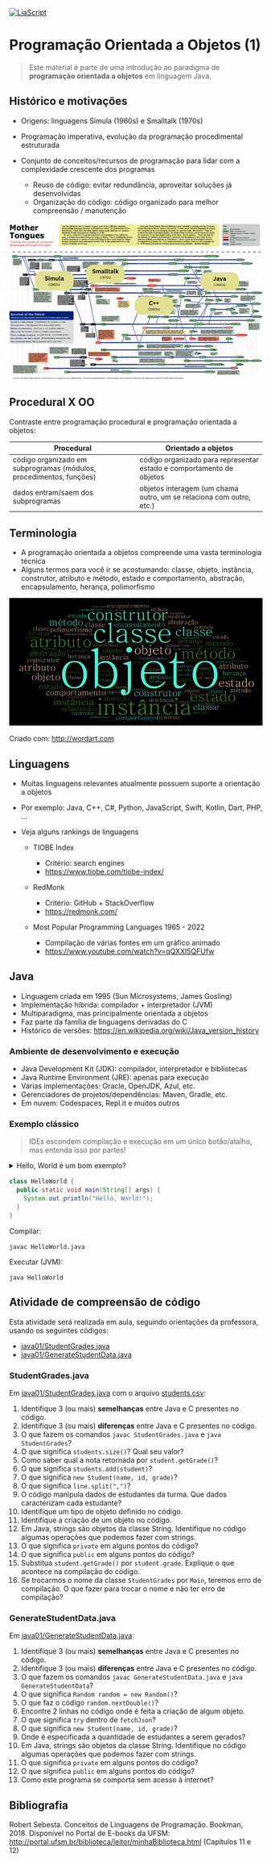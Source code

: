 <!--
author:   Andrea Charão

email:    andrea@inf.ufsm.br

version:  0.0.1

language: PT-BR

narrator: Brazilian Portuguese Female

comment:  Material de apoio para a disciplina
          ELC117 - Paradigmas de Programação
          da Universidade Federal de Santa Maria

translation: English  translations/English.md

link:     https://cdn.jsdelivr.net/chartist.js/latest/chartist.min.css

script:   https://cdn.jsdelivr.net/chartist.js/latest/chartist.min.js
-->

<!--
nvm use v14.21.1
liascript-devserver --input README.md --port 3001 --live
https://liascript.github.io/course/?https://raw.githubusercontent.com/AndreaInfUFSM/elc117-2024b/master/classes/16/README.md
-->



[![LiaScript](https://raw.githubusercontent.com/LiaScript/LiaScript/master/badges/course.svg)](https://liascript.github.io/course/?https://raw.githubusercontent.com/AndreaInfUFSM/elc117-2024b/main/classes/16/README.md)

# Programação Orientada a Objetos (1)




> Este material é parte de uma introdução ao paradigma de **programação orientada a objetos** em linguagem Java.




## Histórico e motivações


- Origens: linguagens Simula (1960s) e Smalltalk (1970s)
- Programação imperativa, evolução da programação procedimental estruturada 
- Conjunto de conceitos/recursos de programação para lidar com a complexidade crescente dos programas

  - Reuso de código: evitar redundância, aproveitar soluções já desenvolvidas
  - Organização do código: código organizado para melhor compreensão / manutenção

![](img/oo-animated-poster.gif)

## Procedural X OO

Contraste entre programação procedural e programação orientada a objetos:

| Procedural      | Orientado a objetos  |
|-----------------|-----------------|
| código organizado em subprogramas (módulos, procedimentos, funções)   | código organizado para representar estado e comportamento de objetos |
| dados entram/saem dos subprogramas   | objetos interagem (um chama outro, um se relaciona com outro, etc.)   |



## Terminologia

- A programação orientada a objetos compreende uma vasta terminologia técnica
- Alguns termos para você ir se acostumando: classe, objeto, instância, construtor, atributo e método, estado e comportamento, abstração, encapsulamento, herança, polimorfismo

![](img/wordart.png)

Criado com: http://wordart.com

## Linguagens

- Muitas linguagens relevantes atualmente possuem suporte a orientação a objetos
- Por exemplo: Java, C++, C#, Python, JavaScript, Swift, Kotlin, Dart, PHP, ...
- Veja alguns rankings de linguagens

  - TIOBE Index

    - Critério: search engines
    - https://www.tiobe.com/tiobe-index/

  - RedMonk

    - Critério: GitHub + StackOverflow 
    - https://redmonk.com/

  - Most Popular Programming Languages 1965 - 2022

    - Compilação de várias fontes em um gráfico animado
    - https://www.youtube.com/watch?v=qQXXI5QFUfw



## Java

- Linguagem criada em 1995 (Sun Microsystems, James Gosling)
- Implementação híbrida: compilador + interpretador (JVM)
- Multiparadigma, mas principalmente orientada a objetos
- Faz parte da família de linguagens derivadas do C
- Histórico de versões: https://en.wikipedia.org/wiki/Java_version_history



### Ambiente de desenvolvimento e execução

- Java Development Kit (JDK): compilador, interpretador e bibliotecas
- Java Runtime Environment (JRE): apenas para execução
- Várias implementações: Oracle, OpenJDK, Azul, etc.
- Gerenciadores de projetos/dependências: Maven, Gradle, etc.
- Em nuvem: Codespaces, Repl.it e muitos outros


### Exemplo clássico

> IDEs escondem compilação e execução em um único botão/atalho, mas entenda isso por partes!


 <details>
  <summary>Hello, World é um bom exemplo?</summary>
  <p>O clássico "Hello, World!" não é um bom exemplo de OOP, pois o paradigma se aplica melhor a programas maiores. Mesmo assim, vale o exemplo como programa mínimo em Java.</p>
</details> 



``` java  +HelloWorld.java
class HelloWorld {
  public static void main(String[] args) {
    System.out.println("Hello, World!"); 
  }
}
```

Compilar:

```
javac HelloWorld.java
```

Executar (JVM):

```
java HelloWorld
```


## Atividade de compreensão de código

Esta atividade será realizada em aula, seguindo orientações da professora, usando os seguintes códigos:

- [java01/StudentGrades.java](src/java01/StudentGrades.java)
- [java01/GenerateStudentData.java](src/java01/GenerateStudentData.java)


### StudentGrades.java


Em [java01/StudentGrades.java](src/java01/StudentGrades.java) com o arquivo [students.csv](src/java01/students.csv):

1. Identifique 3 (ou mais) **semelhanças** entre Java e C presentes no código.
2. Identifique 3 (ou mais) **diferenças** entre Java e C presentes no código.
3. O que fazem os comandos `javac StudentGrades.java` e `java StudentGrades`?
4. O que significa `students.size()`? Qual seu valor?
5. Como saber qual a nota retornada por `student.getGrade()`?
6. O que significa `students.add(student)`?
7. O que significa `new Student(name, id, grade)`?
8. O que significa `line.split(",")`?
9. O código manipula dados de estudantes da turma. Que dados caracterizam cada estudante?
10. Identifique um tipo de objeto definido no código.
11. Identifique a criação de um objeto no código.
12. Em Java, strings são objetos da classe String. Identifique no código algumas operações que podemos fazer com strings.
13. O que significa `private` em alguns pontos do código?
14. O que significa `public` em alguns pontos do código?
15. Substitua `student.getGrade()` por `student.grade`. Explique o que acontece na compilação do código.
16. Se trocarmos o nome da classe `StudentGrades` por `Main`, teremos erro de compilação. O que fazer para trocar o nome e não ter erro de compilação?

### GenerateStudentData.java

Em [java01/GenerateStudentData.java](src/java01/GenerateStudentData.java):

1. Identifique 3 (ou mais) **semelhanças** entre Java e C presentes no código.
2. Identifique 3 (ou mais) **diferenças** entre Java e C presentes no código.
3. O que fazem os comandos `javac GenerateStudentData.java` e `java GenerateStudentData`?
4. O que significa `Random random = new Random()`?
5. O que faz o código `random.nextDouble()`?
6. Encontre 2 linhas no código onde é feita a criação de algum objeto.
7. O que significa `try` dentro de `fetchJson`?
8. O que significa `new Student(name, id, grade)`?
9. Onde é especificada a quantidade de estudantes a serem gerados?
10. Em Java, strings são objetos da classe String. Identifique no código algumas operações que podemos fazer com strings.
11. O que significa `private` em alguns pontos do código?
12. O que significa `public` em alguns pontos do código?
13. Como este programa se comporta sem acesso à internet?


## Bibliografia


Robert Sebesta. Conceitos de Linguagens de Programação. Bookman, 2018. Disponível no Portal de E-books da UFSM: http://portal.ufsm.br/biblioteca/leitor/minhaBiblioteca.html (Capítulos 11 e 12)
